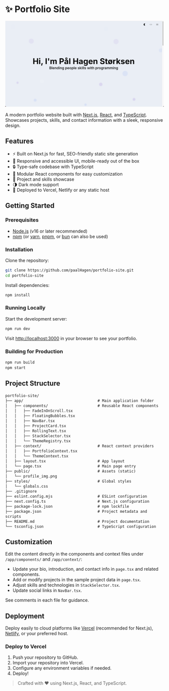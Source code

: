 # ✨ Portfolio Site

![Demo of portfolio site](public/portfolio_img1.png)

A modern portfolio website built with [Next.js](https://nextjs.org/), [React](https://react.dev/), and [TypeScript](https://www.typescriptlang.org/). Showcases projects, skills, and contact information with a sleek, responsive design.

## Features

- ⚡ Built on Next.js for fast, SEO-friendly static site generation
- 🎨 Responsive and accessible UI, mobile-ready out of the box
- 🔒 Type-safe codebase with TypeScript
- 🧩 Modular React components for easy customization
- 💼 Project and skills showcase
- 🌗 Dark mode support
- 🚀 Deployed to Vercel, Netlify or any static host

## Getting Started

### Prerequisites

- [Node.js](https://nodejs.org/) (v16 or later recommended)
- [npm](https://www.npmjs.com/) (or [yarn](https://yarnpkg.com/), [pnpm](https://pnpm.io/), or [bun](https://bun.sh/) can also be used)

### Installation

Clone the repository:

```bash
git clone https://github.com/paalHagen/portfolio-site.git
cd portfolio-site
```

Install dependencies:

```bash
npm install
```

### Running Locally

Start the development server:

```bash
npm run dev
```

Visit [http://localhost:3000](http://localhost:3000) in your browser to see your portfolio.

### Building for Production

```bash
npm run build
npm start
```

## Project Structure

```
portfolio-site/
├── app/                                 # Main application folder
│   ├── components/                      # Reusable React components
│   │   ├── FadeInOnScroll.tsx
│   │   ├── FloatingBubbles.tsx
│   │   ├── NavBar.tsx
│   │   ├── ProjectCard.tsx
│   │   ├── RollingText.tsx
│   │   ├── StackSelector.tsx
│   │   └── ThemeRegistry.tsx
│   ├── context/                         # React context providers
│   │   ├── PortfolioContext.tsx
│   │   └── ThemeContext.tsx
│   ├── layout.tsx                       # App layout
│   └── page.tsx                         # Main page entry
├── public/                              # Assets (static)
│   └── profile_img.png
├── styles/                              # Global styles
│   └── globals.css
├── .gitignore
├── eslint.config.mjs                    # ESLint configuration
├── next.config.ts                       # Next.js configuration
├── package-lock.json                    # npm lockfile
├── package.json                         # Project metadata and scripts
├── README.md                            # Project documentation
└── tsconfig.json                        # TypeScript configuration
```

## Customization

Edit the content directly in the components and context files under `/app/components/` and `/app/context/`:

- Update your bio, introduction, and contact info in `page.tsx` and related components.
- Add or modify projects in the sample project data in `page.tsx`.
- Adjust skills and technologies in `StackSelector.tsx`.
- Update social links in `NavBar.tsx`.

See comments in each file for guidance.

## Deployment

Deploy easily to cloud platforms like [Vercel](https://vercel.com/) (recommended for Next.js), [Netlify](https://www.netlify.com/), or your preferred host.

### Deploy to Vercel

1. Push your repository to GitHub.
2. Import your repository into Vercel.
3. Configure any environment variables if needed.
4. Deploy!

> Crafted with ❤️ using Next.js, React, and TypeScript.

